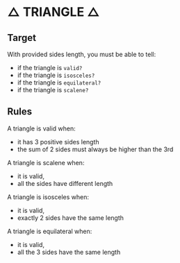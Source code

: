 # △ TRIANGLE △

## Target

With provided sides length, you must be able to tell:
- if the triangle is `valid?`
- if the triangle is `isosceles?`
- if the triangle is `equilateral?`
- if the triangle is `scalene?`

## Rules

A triangle is valid when:
- it has 3 positive sides length
- the sum of 2 sides must always be higher than the 3rd

A triangle is scalene when:
- it is valid,
- all the sides have different length

A triangle is isosceles when:
- it is valid,
- exactly 2 sides have the same length

A triangle is equilateral when:
- it is valid,
- all the 3 sides have the same length

